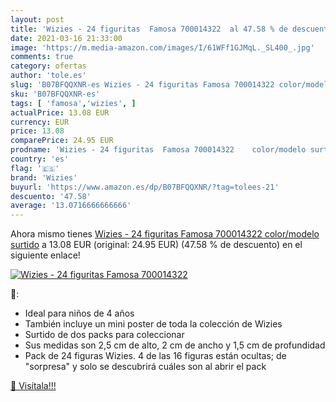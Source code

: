 ```yaml
---
layout: post
title: 'Wizies - 24 figuritas  Famosa 700014322  al 47.58 % de descuento'
date: 2021-03-16 21:33:00
image: 'https://m.media-amazon.com/images/I/61WFf1GJMqL._SL400_.jpg'
comments: true
category: ofertas
author: 'tole.es'
slug: 'B07BFQQXNR-es Wizies - 24 figuritas Famosa 700014322 color/modelo surtido'
sku: 'B07BFQQXNR-es'
tags: [ 'famosa','wizies', ]
actualPrice: 13.08 EUR
currency: EUR
price: 13.08
comparePrice: 24.95 EUR
prodname: 'Wizies - 24 figuritas  Famosa 700014322    color/modelo surtido'
country: 'es'
flag: '🇪🇸'
brand: 'Wizies'
buyurl: 'https://www.amazon.es/dp/B07BFQQXNR/?tag=tolees-21'
descuento: '47.58'
average: '13.0716666666666'
---
```


Ahora mismo tienes [Wizies - 24 figuritas  Famosa 700014322    color/modelo surtido](https://www.amazon.es/dp/B07BFQQXNR/?tag=tolees-21) a 13.08 EUR (original: 24.95 EUR) (47.58 %  de descuento) en el siguiente enlace!

[![Wizies - 24 figuritas  Famosa 700014322 ](https://m.media-amazon.com/images/I/61WFf1GJMqL._SL400_.jpg)](https://www.amazon.es/dp/B07BFQQXNR/?tag=tolees-21)

🔎:

- Ideal para niños de 4 años
- También incluye un mini poster de toda la colección de Wizies
- Surtido de dos packs para coleccionar
- Sus medidas son 2,5 cm de alto, 2 cm de ancho y 1,5 cm de profundidad
- Pack de 24 figuras Wizies. 4 de las 16 figuras están ocultas; de "sorpresa" y solo se descubrirá cuáles son al abrir el pack

[🛒 Visítala!!!](https://www.amazon.es/dp/B07BFQQXNR/?tag=tolees-21)
